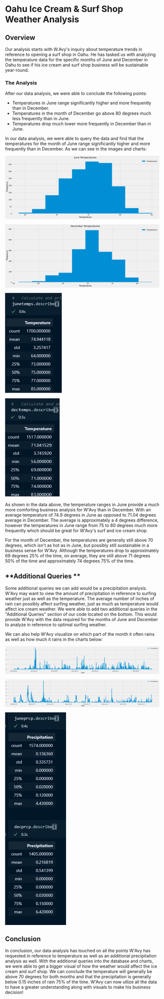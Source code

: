 # **Oahu Ice Cream & Surf Shop Weather Analysis**

## **Overview**

Our analysis starts with W.Avy's inquiry about temperature trends in reference to opening a surf shop in Oahu. He has tasked us with analyzing the temperature data for the specific months of June and December in Oahu to see if his ice cream and surf shop business will be sustainable year-round. 

### **The Analysis**

After our data analysis, we were able to conclude the following points:

* Temperatures in June range significantly higher and more frequently than in December.
* Temperatures in the month of December go above 80 degrees much less frequently than in June.
* Temperatures drop much lower more frequently in December than in June. 

In our data analysis, we were able to query the data and find that the temperatures for the month of June range significantly higher and more frequently than in December. As we can see in the images and charts:


![junetemperatures](https://github.com/rainmannyc/surfs_up/blob/85fe2303db841d0c09a9cba1d19e2fed70b210d4/junetemperatures.png)


![decembertemperatures](https://github.com/rainmannyc/surfs_up/blob/85fe2303db841d0c09a9cba1d19e2fed70b210d4/decembertemperatures.png)


![junetemps](https://github.com/rainmannyc/surfs_up/blob/693b2e7c02f94c7e71da1e98b208f0bed92a24cf/junetemps.png)


![dectemps](https://github.com/rainmannyc/surfs_up/blob/693b2e7c02f94c7e71da1e98b208f0bed92a24cf/dectemps.png)


As shown in the data above, the temperature ranges in June provide a much more comforting business analysis for W'Avy than in December. With an average temperature of 74.9 degrees in June as opposed to 71.04 degrees average in December. The average is approximately a 4 degrees difference, however the temperatures in June range from 75 to 80 degrees much more frequently which should be great for W'Avy's surf and ice cream shop. 

For the month of December, the temperatures are generally still above 70 degrees, which isn't as hot as in June, but possibly still sustainable in a business sense for W'Avy. Although the temperatures drop to approximately 69 degrees 25% of the time, on average, they are still above 71 degrees 50% of the time and approximately 74 degrees 75% of the time. 

## **Additional Queries **

Some additional queries we can add would be a precipitation analysis. W'Avy may want to view the amount of precipitation in reference to surfing weather just as well as the temperature. The average number of inches of rain can possibly affect surfing weather, just as much as temperature would affect ice cream weather. We were able to add two additional queries in the "Additional Queries" section of our code located on the bottom. This would provide W'Avy with the data required for the months of June and December to analyze in reference to optimal surfing weather.  

We can also help W'Avy visualize on which part of the month it often rains as well as how much it rains in the charts below:

![juneprcp](https://github.com/rainmannyc/surfs_up/blob/693b2e7c02f94c7e71da1e98b208f0bed92a24cf/juneprcp.png)

![decprcp](https://github.com/rainmannyc/surfs_up/blob/693b2e7c02f94c7e71da1e98b208f0bed92a24cf/decprcp.png)

![junedecprcp](https://github.com/rainmannyc/surfs_up/blob/693b2e7c02f94c7e71da1e98b208f0bed92a24cf/junedecprcp.png)

## **Conclusion**

In conclusion, our data analysis has touched on all the points W'Avy has requested in reference to temperature as well as an additional precipitation analysis as well. With the additional queries into the database and charts, we were able to get a bigger visual of how the weather would affect the ice cream and surf shop. We can conclude the temperature will generally be above 70 degrees for both months and that the precipitation is generally below 0.15 inches of rain 75% of the time. W'Avy can now utlize all the data to have a greater understanding along with visuals to make his business decision!




